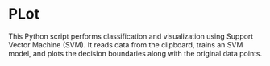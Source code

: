 # PLot
This Python script performs classification and visualization using Support Vector Machine (SVM). It reads data from the clipboard, trains an SVM model, and plots the decision boundaries along with the original data points.
